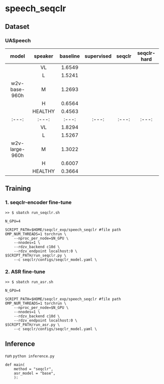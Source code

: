 # speech_seqclr


## Dataset
### UASpeech
|model|speaker|baseline|supervised|seqclr|seqclr-hard|
|:---:|:---:|:---:|:---:|:---:|:---:|
||VL|1.6549||||
||L|1.5241||||
|w2v-base-960h|M|1.2693||||
||H|0.6564||||
||HEALTHY|0.4563||||
|:---:|:---:|:---:|:---:|:---:|:---:|
||VL|1.8294||||
||L|1.5267||||
|w2v-large-960h|M|1.3022||||
||H|0.6007||||
||HEALTHY|0.3664||||


## Training
### 1. seqclr-encoder fine-tune
```
>> $ sbatch run_seqclr.sh

N_GPU=4

SCRIPT_PATH=$HOME/seqclr_exp/speech_seqclr #file path
OMP_NUM_THREADS=1 torchrun \
    --nproc_per_node=$N_GPU \
    --nnodes=1 \
    --rdzv_backend c10d \
    --rdzv_endpoint localhost:0 \
$SCRIPT_PATH/run_seqclr.py \
    --c seqclr/configs/seqclr_model.yaml \
```

### 2. ASR fine-tune
```
>> $ sbatch run_asr.sh

N_GPU=4

SCRIPT_PATH=$HOME/seqclr_exp/speech_seqclr #file path
OMP_NUM_THREADS=1 torchrun \
    --nproc_per_node=$N_GPU \
    --nnodes=1 \
    --rdzv_backend c10d \
    --rdzv_endpoint localhost:0 \
$SCRIPT_PATH/run_asr.py \
    --c seqclr/configs/seqclr_model.yaml \
```

## Inference
run ```python inference.py```
```
def main(
    method = "seqclr",
    asr_model = "base",
    ): 
```